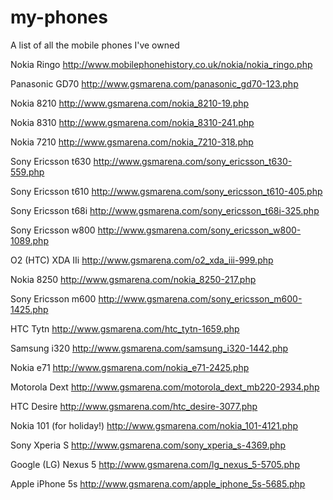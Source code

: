 my-phones
=========

A list of all the mobile phones I've owned



Nokia Ringo
http://www.mobilephonehistory.co.uk/nokia/nokia_ringo.php

Panasonic GD70
http://www.gsmarena.com/panasonic_gd70-123.php

Nokia 8210
http://www.gsmarena.com/nokia_8210-19.php

Nokia 8310
http://www.gsmarena.com/nokia_8310-241.php

Nokia 7210
http://www.gsmarena.com/nokia_7210-318.php

Sony Ericsson t630
http://www.gsmarena.com/sony_ericsson_t630-559.php

Sony Ericsson t610
http://www.gsmarena.com/sony_ericsson_t610-405.php

Sony Ericsson t68i
http://www.gsmarena.com/sony_ericsson_t68i-325.php

Sony Ericsson w800
http://www.gsmarena.com/sony_ericsson_w800-1089.php

O2 (HTC) XDA IIi
http://www.gsmarena.com/o2_xda_iii-999.php

Nokia 8250
http://www.gsmarena.com/nokia_8250-217.php

Sony Ericsson m600
http://www.gsmarena.com/sony_ericsson_m600-1425.php

HTC Tytn
http://www.gsmarena.com/htc_tytn-1659.php

Samsung i320
http://www.gsmarena.com/samsung_i320-1442.php

Nokia e71
http://www.gsmarena.com/nokia_e71-2425.php

Motorola Dext
http://www.gsmarena.com/motorola_dext_mb220-2934.php

HTC Desire
http://www.gsmarena.com/htc_desire-3077.php

Nokia 101 (for holiday!)
http://www.gsmarena.com/nokia_101-4121.php 

Sony Xperia S
http://www.gsmarena.com/sony_xperia_s-4369.php

Google (LG) Nexus 5 
http://www.gsmarena.com/lg_nexus_5-5705.php 

Apple iPhone 5s
http://www.gsmarena.com/apple_iphone_5s-5685.php
